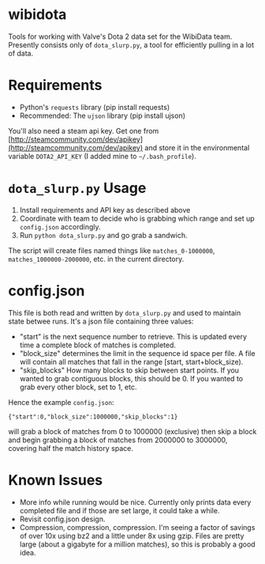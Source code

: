 wibidota
========

Tools for working with Valve's Dota 2 data set for the WibiData team. Presently consists only of `dota_slurp.py`, a tool for efficiently pulling in a lot of data.

Requirements
============

* Python's `requests` library (pip install requests)
* Recommended: The `ujson` library (pip install ujson)

You'll also need a steam api key. Get one from [http://steamcommunity.com/dev/apikey](http://steamcommunity.com/dev/apikey) and store it in the environmental variable `DOTA2_API_KEY` (I added mine to `~/.bash_profile`).

`dota_slurp.py` Usage
=====================

1. Install requirements and API key as described above
2. Coordinate with team to decide who is grabbing which range and set up `config.json` accordingly.
3. Run `python dota_slurp.py` and go grab a sandwich.

The script will create files named things like `matches_0-1000000`, `matches_1000000-2000000`, etc. in the current directory.

config.json
===========

This file is both read and written by `dota_slurp.py` and used to maintain state betwee runs. It's a json file containing three values:

* "start" is the next sequence number to retrieve. This is updated every time a complete block of matches is completed.
* "block\_size" determines the limit in the sequence id space per file. A file will contain all matches that fall in the range [start, start+block\_size).
* "skip\_blocks" How many blocks to skip between start points. If you wanted to grab contiguous blocks, this should be 0. If you wanted to grab every other block, set to 1, etc.

Hence the example `config.json`:

`{"start":0,"block_size":1000000,"skip_blocks":1}`

will grab a block of matches from 0 to 1000000 (exclusive) then skip a block and begin grabbing a block of matches from 2000000 to 3000000, covering half the match history space.

Known Issues
============

* More info while running would be nice. Currently only prints data every completed file and if those are set large, it could take a while.
* Revisit config.json design.
* Compression, compression, compression. I'm seeing a factor of savings of over 10x using bz2 and a little under 8x using gzip. Files are pretty large (about a gigabyte for a million matches), so this is probably a good idea.
